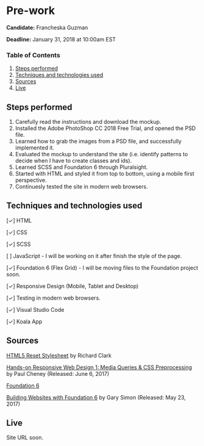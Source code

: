 # Pre-work

**Candidate:** Francheska Guzman

**Deadline:** January 31, 2018 at 10:00am EST

### Table of Contents

1. [Steps performed](#steps)
2. [Techniques and technologies used](#tech-used)
3. [Sources](#sources)
4. [Live](#live)

<a id="steps"></a>
## Steps performed

1. Carefully read the instructions and download the mockup.
2. Installed the Adobe PhotoShop CC 2018 Free Trial, and opened the PSD file.
3. Learned how to grab the images from a PSD file, and successfully implemented it.
4. Evaluated the mockup to understand the site (i.e. identify patterns to decide when I have to create classes and ids).
5. Learned SCSS and Foundation 6 through Pluralsight.
6. Started with HTML and styled it from top to bottom, using a mobile first perspective.
7. Continuesly tested the site in modern web browsers.

<a id="tech-used"></a>
## Techniques and technologies used

[✓] HTML

[✓] CSS

[✓] SCSS

[  ] JavaScript - I will be working on it after finish the style of the page.

[✓] Foundation 6 (Flex Grid) - I will be moving files to the Foundation project soon.

[✓] Responsive Design (Mobile, Tablet and Desktop)

[✓] Testing in modern web browsers.

[✓] Visual Studio Code

[✓] Koala App

<a id="sources"></a>
## Sources

[HTML5 Reset Stylesheet](http://html5doctor.com/html-5-reset-stylesheet/) by Richard Clark

[Hands-on Responsive Web Design 1: Media Queries & CSS Preprocessing](https://app.pluralsight.com/library/courses/responsive-web-design-media-queries-css-preprocessing/table-of-contents) by Paul Cheney (Released: June 6, 2017)

[Foundation 6](https://foundation.zurb.com)

[Building Websites with Foundation 6](https://app.pluralsight.com/library/courses/building-websites-foundation-6/table-of-contents) by Gary Simon (Released: May 23, 2017)

<a id="live"></a>
## Live

Site URL soon.
